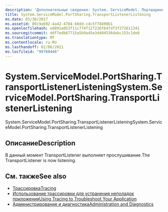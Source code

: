```yaml
---
description: 'Дополнительные сведения: System. ServiceModel. Портшаринг. Транспортлистенерлистенинг'
title: System.ServiceModel.PortSharing.TransportListenerListening
ms.date: 03/30/2017
ms.assetid: 89c9a692-4a42-4704-b0dd-c4c5f78498b1
ms.openlocfilehash: ed891a053f11c774f127226f64fdf3f272611341
ms.sourcegitcommit: ddf7edb67715a5b9a45e3dd44536dabc153c1de0
ms.translationtype: MT
ms.contentlocale: ru-RU
ms.lasthandoff: 02/06/2021
ms.locfileid: "99769446"
---
```

# <a name="systemservicemodelportsharingtransportlistenerlistening"></a><span data-ttu-id="97f3f-103">System.ServiceModel.PortSharing.TransportListenerListening</span><span class="sxs-lookup"><span data-stu-id="97f3f-103">System.ServiceModel.PortSharing.TransportListenerListening</span></span>

<span data-ttu-id="97f3f-104">System.ServiceModel.PortSharing.TransportListenerListening</span><span class="sxs-lookup"><span data-stu-id="97f3f-104">System.ServiceModel.PortSharing.TransportListenerListening</span></span>  
  
## <a name="description"></a><span data-ttu-id="97f3f-105">Описание</span><span class="sxs-lookup"><span data-stu-id="97f3f-105">Description</span></span>  

 <span data-ttu-id="97f3f-106">В данный момент TransportListener выполняет прослушивание.</span><span class="sxs-lookup"><span data-stu-id="97f3f-106">The TransportListener is now listening.</span></span>  
  
## <a name="see-also"></a><span data-ttu-id="97f3f-107">См. также</span><span class="sxs-lookup"><span data-stu-id="97f3f-107">See also</span></span>

- [<span data-ttu-id="97f3f-108">Трассировка</span><span class="sxs-lookup"><span data-stu-id="97f3f-108">Tracing</span></span>](index.md)
- [<span data-ttu-id="97f3f-109">Использование трассировки для устранения неполадок приложения</span><span class="sxs-lookup"><span data-stu-id="97f3f-109">Using Tracing to Troubleshoot Your Application</span></span>](using-tracing-to-troubleshoot-your-application.md)
- [<span data-ttu-id="97f3f-110">Администрирование и диагностика</span><span class="sxs-lookup"><span data-stu-id="97f3f-110">Administration and Diagnostics</span></span>](../index.md)
